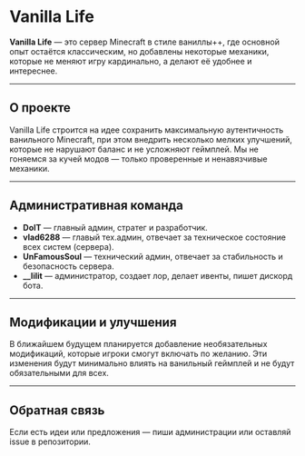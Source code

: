 # Vanilla Life

**Vanilla Life** — это сервер Minecraft в стиле ваниллы++, где основной опыт остаётся классическим, но добавлены некоторые механики, которые не меняют игру кардинально, а делают её удобнее и интереснее.

---

## О проекте

Vanilla Life строится на идее сохранить максимальную аутентичность ванильного Minecraft, при этом внедрить несколько мелких улучшений, которые не нарушают баланс и не усложняют геймплей. Мы не гоняемся за кучей модов — только проверенные и ненавязчивые механики.

---

## Административная команда

- **DoIT** — главный админ, стратег и разработчик.
- **vlad6288** — главый тех.админ, отвечает за техническое состояние всех систем (сервера).
- **UnFamousSoul** — технический админ, отвечает за стабильность и безопасность сервера.
- **__lilit** — администратор, создает лор, делает ивенты, пишет дискорд бота.

---

## Модификации и улучшения

В ближайшем будущем планируется добавление необязательных модификаций, которые игроки смогут включать по желанию. Эти изменения будут минимально влиять на ванильный геймплей и не будут обязательными для всех.

---

## Обратная связь

Если есть идеи или предложения — пиши администрации или оставляй issue в репозитории.
